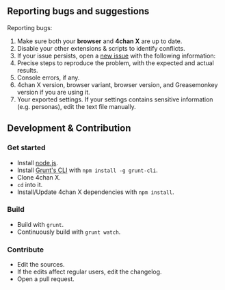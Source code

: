 ## Reporting bugs and suggestions

Reporting bugs:

1. Make sure both your **browser** and **4chan X** are up to date.
2. Disable your other extensions & scripts to identify conflicts.
3. If your issue persists, open a [new issue](https://github.com/ccd0/4chan-x/issues) with the following information:
  1. Precise steps to reproduce the problem, with the expected and actual results.
  2. Console errors, if any.
  3. 4chan X version, browser variant, browser version, and Greasemonkey version if you are using it.
  4. Your exported settings. If your settings contains sensitive information (e.g. personas), edit the text file manually.

## Development & Contribution

### Get started

- Install [node.js](http://nodejs.org/).
- Install [Grunt's CLI](http://gruntjs.com/) with `npm install -g grunt-cli`.
- Clone 4chan X.
- `cd` into it.
- Install/Update 4chan X dependencies with `npm install`.

### Build

- Build with `grunt`.
- Continuously build with `grunt watch`.

### Contribute

- Edit the sources.
- If the edits affect regular users, edit the changelog.
- Open a pull request.
